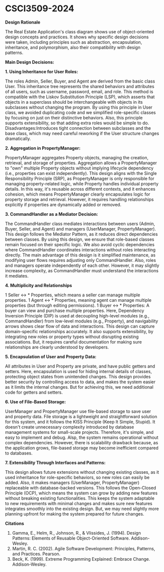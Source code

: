 # CSCI3509-2024
**Design Rationale**

The Real Estate Application's class diagram shows use of object-oriented design concepts and practices. It shows why specific design decisions were taken, including principles such as abstraction, encapsulation, inheritance, and polymorphism, also their compatibility with design patterns. 

**Main Design Decisions:**

**1. Using Inheritance for User Roles:**

The roles Admin, Seller, Buyer, and Agent are derived from the basic class User. This inheritance tree represents the shared behaviors and attributes of all users, such as username, password, email, and role.
This method is compatible with the Liskov Substitution Principle (LSP), which asserts that objects in a superclass should be interchangeable with objects in its subclasses without changing the program. By using this principle in User class, we avoided duplicating code and we simplified role-specific classes by focusing on just on their distinctive behaviors. Also, this principle supports extensibility, so that adding extra roles would be simple to do.
Disadvantages:Introduces tight connection between subclasses and the base class, which may need careful reworking if the User structure changes dramatically.

**2. Aggregation in PropertyManager:**

PropertyManager aggregates Property objects, managing the creation, retrieval, and storage of properties. Aggregation allows a PropertyManager to "own" multiple Property objects without implying lifecycle dependency (i.e., properties can exist independently). This design aligns with the Single Responsibility Principle (SRP), as PropertyManager is only responsible for managing property-related logic, while Property handles individual property details. In this way, it's reusable across different contexts, and it enhances cohesion, which means PropertyManager clearly encapsulates logic for property storage and retrieval. However, it requires handling relationships explicitly if properties are dynamically added or removed.

**3. CommandHandler as a Mediator Decision:**

The CommandHandler class mediates interactions between users (Admin, Buyer, Seller, and Agent) and managers (UserManager, PropertyManager). This design follows the Mediator Pattern, as it reduces direct dependencies between classes. By using this design, we ensure that role-based classes remain focused on their specific logic. We also avoid cyclic dependencies where CommandHandler coordinates interactions without roles interacting directly. The main advantage of this design is it simplified maintenance, as modifying user flows requires adjusting only CommandHandler. Also, roles and managers operate independently of each other. However, it may slightly increase complexity, as CommandHandler must understand the interactions it mediates.

**4. Multiplicity and Relationships**

1 Seller ↔ * Properties, which means a seller can manage multiple properties.
1 Agent ↔ * Properties, meaning agent can manage multiple properties (but through editing permissions).
1 Buyer ↔ * Properties: A buyer can view and purchase multiple properties.
Here, Dependency Inversion Principle (DIP) is used at decoupling high-level modules (e.g., CommandHandler) from low-level modules (e.g., Property), and navigability arrows shows clear flow of data and interactions. This design can capture domain-specific relationships accurately. It also supports extensibility, by integrating new roles or property types without disrupting existing associations. But, it requires careful documentation for making sure relationships are clearly understood by developers.

**5. Encapsulation of User and Property Data:**

All attributes in User and Property are private, and have public getters and setters.  Here, encapsulation is used for hiding internal details of classes, protecting object states from unintended changes. This design provides better security by controlling access to data, and makes the system easier as it limits the internal changes. But for achieving this, we need additional code for getters and setters.

**6. Use of File-Based Storage:**

UserManager and PropertyManager use file-based storage to save user and property data.
File storage is a lightweight and straightforward solution for this system, and it follows the KISS Principle (Keep It Simple, Stupid). It doesn't create unnecessary complexity introduced by database management systems for small-scale projects. Therefore, it's simple, and easy to implement and debug. Alsp, the system remains operational without complex dependencies.
However, there is scalability drawback because, as the application grows, file-based storage may become inefficient compared to databases.

**7. Extensibility Through Interfaces and Patterns:**

This design allows future extensions without changing existing classes, as it used inheritance for role-specific behaviors, so new roles can easily be added. Also, it makes managers (UserManager, PropertyManager) replaceable with database-backed versions.
This follows the Open-Closed Principle (OCP), which means the system can grow by adding new features without breaking existing functionalities. This keeps the system adaptable to new requirements with minimal changes and makes sure new features integrates smoothly into the existing design. But, we may need slightly more planning upfront for making the system prepared for future changes.

**Citations**

1) Gamma, E., Helm, R., Johnson, R., & Vlissides, J. (1994). Design Patterns: Elements of Reusable Object-Oriented Software. Addison-Wesley.
2) Martin, R. C. (2002). Agile Software Development: Principles, Patterns, and Practices. Pearson.
3) Beck, K. (1999). Extreme Programming Explained: Embrace Change. Addison-Wesley.
